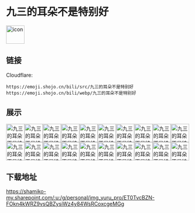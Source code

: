 # 九三的耳朵不是特别好
<img src="https://emoji.shojo.cn/bili/src/九三的耳朵不是特别好/icon.png" width="50" height="50" alt="icon">

## 链接
Cloudflare:
```
https://emoji.shojo.cn/bili/src/九三的耳朵不是特别好
https://emoji.shojo.cn/bili/webp/九三的耳朵不是特别好
```
## 展示
<img src="https://emoji.shojo.cn/bili/src/九三的耳朵不是特别好/九三的耳朵不是特别好-嗨.png" width="50" height="50" alt="九三的耳朵不是特别好-嗨"><img src="https://emoji.shojo.cn/bili/src/九三的耳朵不是特别好/九三的耳朵不是特别好-就这.png" width="50" height="50" alt="九三的耳朵不是特别好-就这"><img src="https://emoji.shojo.cn/bili/src/九三的耳朵不是特别好/九三的耳朵不是特别好-好耶.png" width="50" height="50" alt="九三的耳朵不是特别好-好耶"><img src="https://emoji.shojo.cn/bili/src/九三的耳朵不是特别好/九三的耳朵不是特别好-脑子呢.png" width="50" height="50" alt="九三的耳朵不是特别好-脑子呢"><img src="https://emoji.shojo.cn/bili/src/九三的耳朵不是特别好/九三的耳朵不是特别好-偷笑.png" width="50" height="50" alt="九三的耳朵不是特别好-偷笑"><img src="https://emoji.shojo.cn/bili/src/九三的耳朵不是特别好/九三的耳朵不是特别好-累了.png" width="50" height="50" alt="九三的耳朵不是特别好-累了"><img src="https://emoji.shojo.cn/bili/src/九三的耳朵不是特别好/九三的耳朵不是特别好-哼！.png" width="50" height="50" alt="九三的耳朵不是特别好-哼！"><img src="https://emoji.shojo.cn/bili/src/九三的耳朵不是特别好/九三的耳朵不是特别好-一键三连.png" width="50" height="50" alt="九三的耳朵不是特别好-一键三连"><img src="https://emoji.shojo.cn/bili/src/九三的耳朵不是特别好/九三的耳朵不是特别好-打call.png" width="50" height="50" alt="九三的耳朵不是特别好-打call"><img src="https://emoji.shojo.cn/bili/src/九三的耳朵不是特别好/九三的耳朵不是特别好-biubiu.png" width="50" height="50" alt="九三的耳朵不是特别好-biubiu"><img src="https://emoji.shojo.cn/bili/src/九三的耳朵不是特别好/九三的耳朵不是特别好-mua.png" width="50" height="50" alt="九三的耳朵不是特别好-mua"><img src="https://emoji.shojo.cn/bili/src/九三的耳朵不是特别好/九三的耳朵不是特别好-放空.png" width="50" height="50" alt="九三的耳朵不是特别好-放空"><img src="https://emoji.shojo.cn/bili/src/九三的耳朵不是特别好/九三的耳朵不是特别好-恭喜.png" width="50" height="50" alt="九三的耳朵不是特别好-恭喜"><img src="https://emoji.shojo.cn/bili/src/九三的耳朵不是特别好/九三的耳朵不是特别好-给你一拳.png" width="50" height="50" alt="九三的耳朵不是特别好-给你一拳"><img src="https://emoji.shojo.cn/bili/src/九三的耳朵不是特别好/九三的耳朵不是特别好-庆祝.png" width="50" height="50" alt="九三的耳朵不是特别好-庆祝"><img src="https://emoji.shojo.cn/bili/src/九三的耳朵不是特别好/九三的耳朵不是特别好-无语.png" width="50" height="50" alt="九三的耳朵不是特别好-无语"><img src="https://emoji.shojo.cn/bili/src/九三的耳朵不是特别好/九三的耳朵不是特别好-白眼.png" width="50" height="50" alt="九三的耳朵不是特别好-白眼"><img src="https://emoji.shojo.cn/bili/src/九三的耳朵不是特别好/九三的耳朵不是特别好-炸毛.png" width="50" height="50" alt="九三的耳朵不是特别好-炸毛"><img src="https://emoji.shojo.cn/bili/src/九三的耳朵不是特别好/九三的耳朵不是特别好-我想想.png" width="50" height="50" alt="九三的耳朵不是特别好-我想想"><img src="https://emoji.shojo.cn/bili/src/九三的耳朵不是特别好/九三的耳朵不是特别好-晚安.png" width="50" height="50" alt="九三的耳朵不是特别好-晚安">

## 下载地址

https://shamiko-my.sharepoint.com/:u:/g/personal/img_yuru_pro/ET0TvcBZN-FOkn4kWRZ9vsQBZysiWz4y84WsRCoxcgeMGg